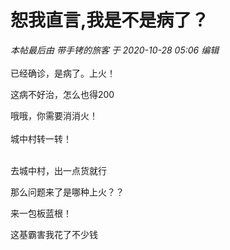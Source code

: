 # 恕我直言,我是不是病了？


<i class="pstatus"> 本帖最后由 带手铐的旅客 于 2020-10-28 05:06 编辑 </i><br />
<br />
已经确诊，是病了。上火！

这病不好治，怎么也得200

哦哦，你需要消消火！<br />
<br />
城中村转一转！<br />
<br />
<img src="static/image/smiley/default/lol.gif" smilieid="12" border="0" alt="" /><img src="static/image/smiley/default/lol.gif" smilieid="12" border="0" alt="" /><img src="static/image/smiley/default/lol.gif" smilieid="12" border="0" alt="" />

去城中村，出一点货就行

那么问题来了<img src="static/image/smiley/default/lol.gif" smilieid="12" border="0" alt="" />是哪种上火？？

来一包板蓝根！

这基霸害我花了不少钱
